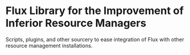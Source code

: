 # Flux Library for the Improvement of Inferior Resource Managers

Scripts, plugins, and other sourcery to ease integration of Flux with
other resource management installations.
